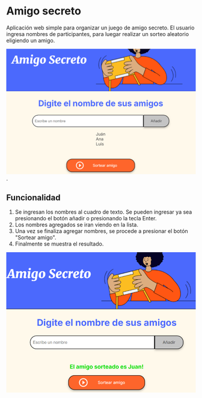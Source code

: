# Amigo secreto

Aplicación web simple para organizar un juego de amigo secreto. El usuario ingresa nombres de participantes, para luegar realizar un sorteo aleatorio eligiendo un amigo.

![imagen con lista](assets/lista.png).

## Funcionalidad
1. Se ingresan los nombres al cuadro de texto. Se pueden ingresar ya sea presionando el botón añadir o presionando la tecla Enter.
2. Los nombres agregados se iran viendo en la lista.
3. Una vez se finaliza agregar nombres, se procede a presionar el botón "Sortear amigo".
4. Finalmente se muestra el resultado.


![Imagen resultado](assets/sorteado.png)